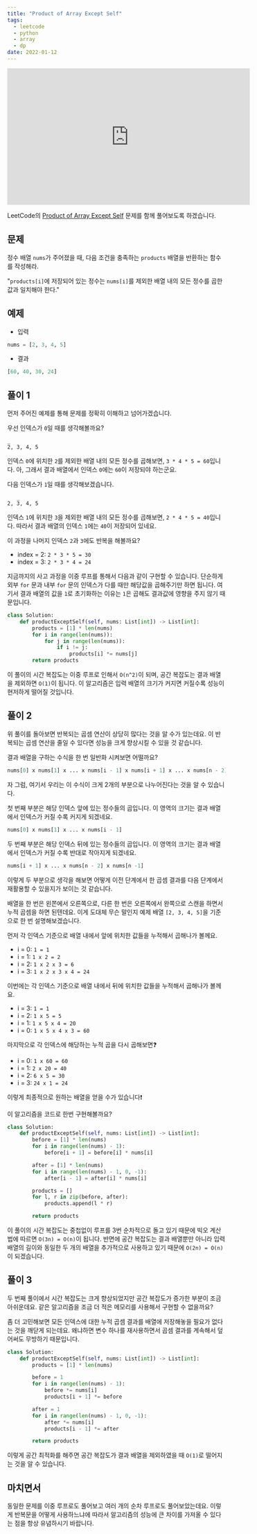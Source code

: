 ```yaml
---
title: "Product of Array Except Self"
tags:
  - leetcode
  - python
  - array
  - dp
date: 2022-01-12
---
```


<iframe width="560" height="315" src="https://www.youtube.com/embed/QFIcGyX_Ggo" title="YouTube video player" frameborder="0" allow="accelerometer; autoplay; clipboard-write; encrypted-media; gyroscope; picture-in-picture" allowfullscreen></iframe>

LeetCode의 [Product of Array Except Self](https://leetcode.com/problems/product-of-array-except-self/) 문제를 함께 풀어보도록 하겠습니다.

## 문제

정수 배열 `nums`가 주어졌을 때, 다음 조건을 충족하는 `products` 배열을 반환하는 함수를 작성해라.

"`products[i]`에 저장되어 있는 정수는 `nums[i]`를 제외한 배열 내의 모든 정수를 곱한 값과 일치해야 한다."

## 예제

- 입력

```py
nums = [2, 3, 4, 5]
```

- 결과

```py
[60, 40, 30, 24]
```

## 풀이 1

먼저 주어진 예제를 통해 문제를 정확히 이해하고 넘어가겠습니다.

우선 인덱스가 `0`일 때를 생각해볼까요?

```
_
2, 3, 4, 5
```

인덱스 `0`에 위치한 `2`를 제외한 배열 내의 모든 정수를 곱해보면, `3 * 4 * 5 = 60`입니다.
아, 그래서 결과 배열에서 인덱스 `0`에는 `60`이 저장되야 하는군요.

다음 인덱스가 `1`일 때를 생각해보겠습니다.

```
   _
2, 3, 4, 5
```

인덱스 `1`에 위치한 `3`을 제외한 배열 내의 모든 정수를 곱해보면, `2 * 4 * 5 = 40`입니다.
따라서 결과 배열의 인덱스 `1`에는 `40`이 저장되어 있네요.

이 과정을 나머지 인덱스 `2`과 `3`에도 반복을 해볼까요?

- index = 2: `2 * 3 * 5 = 30`
- index = 3: `2 * 3 * 4 = 24`

지금까지의 사고 과정을 이중 루프를 통해서 다음과 같이 구현할 수 있습니다.
단순하게 외부 `for` 문과 내부 `for` 문의 인덱스가 다를 때만 해당값을 곱해주기만 하면 됩니다.
여기서 결과 배열의 값을 `1`로 초기화하는 이유는 `1`은 곱해도 결과값에 영향을 주지 않기 때문입니다.

```py
class Solution:
    def productExceptSelf(self, nums: List[int]) -> List[int]:
        products = [1] * len(nums)
        for i in range(len(nums)):
            for j in range(len(nums)):
                if i != j:
                    products[i] *= nums[j]
        return products
```

이 풀이의 시간 복잡도는 이중 루프로 인해서 `O(n^2)`이 되며, 공간 복잡도는 결과 배열을 제외하면 `O(1)`이 됩니다.
이 알고리즘은 입력 배열의 크기가 커지면 커질수록 성능이 현저하게 떨어질 것입니다.

## 풀이 2

위 풀이를 돌아보면 반복되는 곱셈 연산이 상당히 많다는 것을 알 수가 있는데요.
이 반복되는 곱셈 연산을 줄일 수 있다면 성능을 크게 향상시킬 수 있을 것 같습니다.

결과 배열을 구하는 수식을 한 번 일반화 시켜보면 어떨까요?

```py
nums[0] x nums[1] x ... x nums[i - 1] x nums[i + 1] x ... x nums[n - 2] x nums[n -1]
```

자 그럼, 여기서 우리는 이 수식이 크게 2개의 부분으로 나누어진다는 것을 알 수 있습니다.

첫 번째 부분은 해당 인덱스 앞에 있는 정수들의 곱입니다. 이 영역의 크기는 결과 배열에서 인덱스가 커질 수록 커지게 되겠네요.

```py
nums[0] x nums[1] x ... x nums[i - 1]
```

두 번째 부분은 해당 인덱스 뒤에 있는 정수들의 곱입니다. 이 영역의 크기는 결과 배열에서 인덱스가 커질 수록 반대로 작아지게 되겠네요.

```py
nums[i + 1] x ... x nums[n - 2] x nums[n -1]
```

이렇게 두 부분으로 생각을 해보면 어떻게 이전 단계에서 한 곱셈 결과를 다음 단계에서 재활용할 수 있을지가 보이는 것 같습니다.

배열을 한 번은 왼쫀에서 오른쪽으로, 다른 한 번은 오른쪽에서 완쪽으로 스캔을 하면서 누적 곱셈을 하면 된텐데요.
이게 도대체 무슨 말인지 예제 배열 `[2, 3, 4, 5]`을 기준으로 한 번 설명해보겠습니다.

먼저 각 인덱스 기준으로 배열 내에서 앞에 위치한 값들을 누적해서 곱해나가 볼께요.

- i = 0: `1 = 1`
- i = 1: `1 x 2 = 2`
- i = 2: `1 x 2 x 3 = 6`
- i = 3: `1 x 2 x 3 x 4 = 24`

이번에는 각 인덱스 기준으로 배열 내에서 뒤에 위치한 값들을 누적해서 곱해나가 볼께요.

- i = 3: `1 = 1`
- i = 2: `1 x 5 = 5`
- i = 1: `1 x 5 x 4 = 20`
- i = 0: `1 x 5 x 4 x 3 = 60`

마지막으로 각 인덱스에 해당하는 누적 곱을 다시 곱해보면❓

- i = 0: `1 x 60 = 60`
- i = 1: `2 x 20 = 40`
- i = 2: `6 x 5 = 30`
- i = 3: `24 x 1 = 24`

이렇게 최종적으로 원하는 배열을 얻을 수가 있습니다❗

이 알고리즘을 코드로 한번 구현해볼까요?

```py
class Solution:
    def productExceptSelf(self, nums: List[int]) -> List[int]:
        before = [1] * len(nums)
        for i in range(len(nums) - 1):
            before[i + 1] = before[i] * nums[i]

        after = [1] * len(nums)
        for i in range(len(nums) - 1, 0, -1):
            after[i - 1] = after[i] * nums[i]

        products = []
        for l, r in zip(before, after):
            products.append(l * r)

        return products
```

이 풀이의 시간 복잡도는 중첩없이 루프를 3번 순차적으로 돌고 있기 때문에 빅오 계산법에 따르면 `O(3n) = O(n)`이 됩니다.
반면에 공간 복잡도는 결과 배열뿐만 아니라 입력 배열의 길이와 동일한 두 개의 배열을 추가적으로 사용하고 있기 때문에 `O(2n) = O(n)`이 되겠습니다.

## 풀이 3

두 번째 풀이에서 시간 복잡도는 크게 향상되었지만 공간 복잡도가 증가한 부분이 조금 아쉬운데요.
같은 알고리즘을 조금 더 적은 메모리를 사용해서 구현할 수 없을까요?

좀 더 고민해보면 모든 인덱스에 대한 누적 곱셈 결과를 배열에 저장해놓을 필요가 없다는 것을 깨닫게 되는데요.
왜냐하면 변수 하나를 재사용하면서 곱셈 결과를 계속해서 덮어써도 무방하기 때문입니다.

```py
class Solution:
    def productExceptSelf(self, nums: List[int]) -> List[int]:
        products = [1] * len(nums)

        before = 1
        for i in range(len(nums) - 1):
            before *= nums[i]
            products[i + 1] *= before

        after = 1
        for i in range(len(nums) - 1, 0, -1):
            after *= nums[i]
            products[i - 1] *= after

        return products
```

이렇게 공간 최적화를 해주면 공간 복잡도가 결과 배열을 제외하였을 때 `O(1)`로 떨어지는 것을 알 수 있습니다.

## 마치면서

동일한 문제를 이중 루프로도 풀어보고 여러 개의 순차 루프로도 풀어보았는데요.
이렇게 반복문을 어떻게 사용하느냐에 따라서 알고리즘의 성능에 큰 차이를 가져올 수 있다는 점을 항상 유념하시기 바랍니다.
